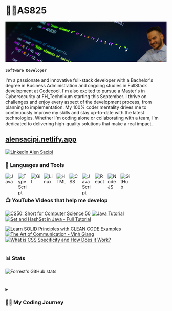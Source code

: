 # 👨‍💻AS825

![Banner](readme.png)

**`Software Developer`**

I'm a passionate and innovative full-stack developer with a Bachelor's degree in Business Administration and ongoing studies in FullStack development at Codecool. I'm also excited to pursue a Master's in Cybersecurity at FH_Technikum starting this September. I thrive on challenges and enjoy every aspect of the development process, from planning to implementation. My 100% coder mentality drives me to continuously improve my skills and stay up-to-date with the latest technologies. Whether I'm coding alone or collaborating with a team, I'm dedicated to delivering high-quality solutions that make a real impact.

<h2>
<a href="https://alensacipi.netlify.app/">alensacipi.netlify.app</a>
</h2>

[![Linkedin](https://i.stack.imgur.com/gVE0j.png) Alen Sacipi](https://www.linkedin.com/in/alensacipi/)


### 🧰 Languages and Tools

<img align="left" alt="Java" width="30px" style="padding-right:10px;" src="https://cdn.jsdelivr.net/gh/devicons/devicon/icons/java/java-original.svg"/>
<img align="left" alt="TypeScript" width="30px" style="padding-right:10px;" src="https://cdn.jsdelivr.net/gh/devicons/devicon/icons/typescript/typescript-plain.svg" />
<img align="left" alt="Git" width="30px" style="padding-right:10px;" src="https://cdn.jsdelivr.net/gh/devicons/devicon/icons/git/git-original.svg" />
<img align="left" alt="Linux" width="30px" style="padding-right:10px;" src="https://cdn.jsdelivr.net/gh/devicons/devicon/icons/linux/linux-original.svg" />
<img align="left" alt="HTML" width="30px" style="padding-right:10px;" src="https://cdn.jsdelivr.net/gh/devicons/devicon/icons/html5/html5-plain.svg" />
<img align="left" alt="CSS" width="30px" style="padding-right:10px;" src="https://cdn.jsdelivr.net/gh/devicons/devicon/icons/css3/css3-plain.svg" />
<img align="left" alt="JavaScript" width="30px" style="padding-right:10px;" src="https://cdn.jsdelivr.net/gh/devicons/devicon/icons/javascript/javascript-plain.svg" />
<img align="left" alt="React" width="30px" style="padding-right:10px;" src="https://cdn.jsdelivr.net/gh/devicons/devicon/icons/react/react-original.svg" />
<img align="left" alt="NodeJS" width="30px" style="padding-right:10px;" src="https://cdn.jsdelivr.net/gh/devicons/devicon/icons/nodejs/nodejs-original.svg" />
<img align="left" alt="GitHub" width="30px" style="padding-right:10px;" src="https://cdn.jsdelivr.net/gh/devicons/devicon/icons/github/github-original.svg" />
<br />
<br />


#

### 📺 YouTube Videos that help me develop

<!-- BEGIN YOUTUBE-CARDS -->
[![CS50: Short for Computer Science 50](https://ytcards.demolab.com/?id=4oqjcKenCH8&title=CS50%3A+Short+for+Computer+Science+50&lang=en&timestamp=1682002817&background_color=%230d1117&title_color=%23ffffff&stats_color=%23dedede&width=250&duration=60 "CS50: Short for Computer Science 50")](https://www.youtube.com/watch?v=4oqjcKenCH8&list=PLhQjrBD2T380F_inVRXMIHCqLaNUd7bN4&index=4&ab_channel=CS50)
[![Java Tutorial](https://ytcards.demolab.com/?id=j9VNCI9Xo80&title=Java+Tutorial&lang=en&timestamp=1682002817&background_color=%230d1117&title_color=%23ffffff&stats_color=%23dedede&width=250&duration=58 "Java Tutorial")](https://www.youtube.com/watch?v=j9VNCI9Xo80&ab_channel=Amigoscode)
[![Set and HashSet in Java - Full Tutorial](https://ytcards.demolab.com/?id=QvHBHuuddYk&title=Hash+and+HashSets&lang=en&timestamp=1682002817&background_color=%230d1117&title_color=%23ffffff&stats_color=%23dedede&width=250&duration=96 "Set and HashSet in Java - Full Tutorial")](https://www.youtube.com/watch?v=QvHBHuuddYk&ab_channel=CodingwithJohn)

[![Learn SOLID Principles with CLEAN CODE Examples](https://ytcards.demolab.com/?id=_jDNAf3CzeY&title=Learn+SOLID+Principles&lang=en&timestamp=1682002817&background_color=%230d1117&title_color=%23ffffff&stats_color=%23dedede&width=250&duration=92 "Learn SOLID Principles with CLEAN CODE Examples")](https://www.youtube.com/watch?v=_jDNAf3CzeY&t=190s&ab_channel=Amigoscode)
[![The Art of Communication - Vinh Giang](https://ytcards.demolab.com/?id=30hNQax0lpY&title=The+Art+of+Communication+-+Vinh+Giang&lang=en&timestamp=1682002817&background_color=%230d1117&title_color=%23ffffff&stats_color=%23dedede&width=250&duration=59 "The Art of Communication - Vinh Giang")](https://www.youtube.com/watch?v=30hNQax0lpY&ab_channel=VinhGiang)
[![What is CSS Specificity and How Does it Work?](https://ytcards.demolab.com/?id=B_n4YONte5A&title=What+is+CSS+Specificity+and+How+Does+it+Work%3F&lang=en&timestamp=1682002817&background_color=%230d1117&title_color=%23ffffff&stats_color=%23dedede&width=250&duration=92 "What is CSS Specificity and How Does it Work?")](https://www.youtube.com/watch?v=B_n4YONte5A&ab_channel=KevinPowell)





<!-- END YOUTUBE-CARDS -->

#

### 📊 Stats

![Forrest's GitHub stats](https://github-readme-stats.vercel.app/api?username=AS825&show_icons=true&theme=dracula)

<!-- ![GitHub Streak](https://streak-stats.demolab.com?user=ForrestKnight&theme=gruvbox&border_radius=4.5) -->

#

<details>
 <summary><h3>👨‍💻 My Coding Journey</h3></summary>
  
Hello, I'm a self-taught programmer who developed my first tool in Excel while I was still in school. It was a tool to automate my math exam preparation by creating a file where I could just input the given tasks and equations, and the tool would solve them for me. That's when I discovered my love for programming and creating tools to automate tasks.

I started learning JavaScript after that, and eventually enrolled in a Business Informatics program where I learned design principles for creating bigger projects. While writing my Bachelor's thesis, I decided to enroll at Codecool to focus on developing the skills I needed to create more complex projects.

One of my biggest strengths is my ability to focus on one problem at a time until I solve it. This has helped me to tackle bigger problems and develop solutions that are not only efficient but also effective.

I'm excited to continue learning and growing as a developer, and I'm passionate about using my skills to create innovative solutions that make a difference.

[website]: https://fkcodes.com
[youtube]: https://youtube.com/fknight
